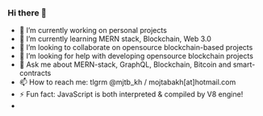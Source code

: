 ### Hi there 👋

- 🔭 I’m currently working on personal projects
- 🌱 I’m currently learning MERN stack, Blockchain, Web 3.0
- 👯 I’m looking to collaborate on opensource blockchain-based projects
- 🤔 I’m looking for help with developing opensource blockchain projects
- 💬 Ask me about MERN-stack, GraphQL, Blockchain, Bitcoin and smart-contracts
- 📫 How to reach me: tlgrm @mjtb_kh / mojtabakh[at]hotmail.com
- ⚡ Fun fact: JavaScript is both interpreted & compiled by V8 engine!
-
